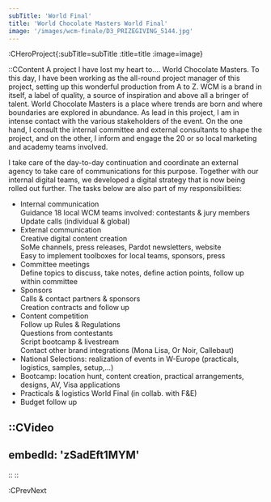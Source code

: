 ```yaml
---
subTitle: 'World Final'
title: 'World Chocolate Masters World Final'
image: '/images/wcm-finale/D3_PRIZEGIVING_5144.jpg'
---
```


:CHeroProject{:subTitle=subTitle :title=title :image=image}

::CContent
A project I have lost my heart to.... World Chocolate Masters. To this day, I have been working as the all-round project manager of this project, setting up this wonderful production from A to Z. WCM is a brand in itself, a label of quality, a source of inspiration and above all a bringer of talent. World Chocolate Masters is a place where trends are born and where boundaries are explored in abundance. As lead in this project, I am in intense contact with the various stakeholders of the event. On the one hand, I consult the internal committee and external consultants to shape the project, and on the other, I inform and engage the 20 or so local marketing and academy teams involved.

I take care of the day-to-day continuation and coordinate an external agency to take care of communications for this purpose. Together with our internal digital teams, we developed a digital strategy that is now being rolled out further. The tasks below are also part of my responsibilities:

- Internal communication\
  Guidance 18 local WCM teams involved: contestants & jury members\
  Update calls (individual & global)
- External communication\
  Creative digital content creation\
  SoMe channels, press releases, Pardot newsletters, website\
  Easy to implement toolboxes for local teams, sponsors, press
- Committee meetings\
  Define topics to discuss, take notes, define action points, follow up within committee
- Sponsors\
  Calls & contact partners & sponsors\
  Creation contracts and follow up
- Content competition\
  Follow up Rules & Regulations\
  Questions from contestants\
  Script bootcamp & livestream\
  Contact other brand integrations (Mona Lisa, Or Noir, Callebaut)
- National Selections: realization of events in W-Europe (practicals, logistics, samples, setup,…)
- Bootcamp: location hunt, content creation, practical arrangements, designs, AV, Visa applications
- Practicals & logistics World Final (in collab. with F&E)
- Budget follow up

::CVideo
---
embedId: 'zSadEft1MYM'
---
::
::

:CPrevNext